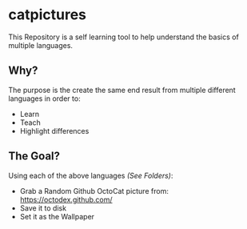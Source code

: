 # catpictures

This Repository is a self learning tool to help understand the basics of multiple languages.


## Why?

The purpose is the create the same end result from multiple different languages in order to:

* Learn
* Teach
* Highlight differences


## The Goal?

Using each of the above languages *(See Folders)*:

* Grab a Random Github OctoCat picture from: https://octodex.github.com/
* Save it to disk
* Set it as the Wallpaper
